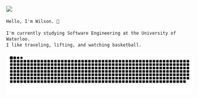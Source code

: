 ![](https://komarev.com/ghpvc/?username=zyrephus&color=blueviolet&label=Profile+Views:)

```
Hello, I'm Wilson. 👋

I'm currently studying Software Engineering at the University of Waterloo.
I like traveling, lifting, and watching basketball.
```
![snake gif](https://github.com/zyrephus/zyrephus/blob/output/github-snake-dark.svg)
